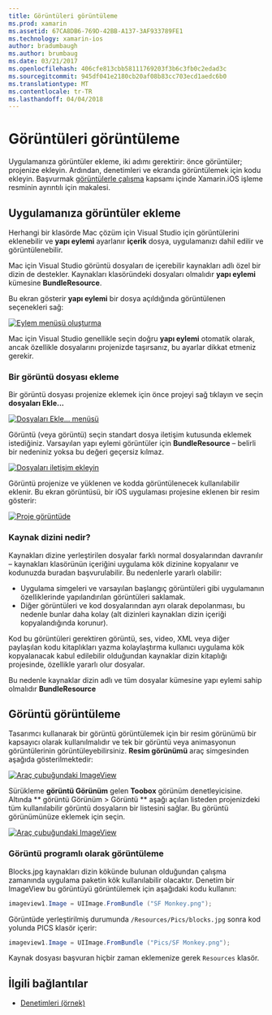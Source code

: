 ```yaml
---
title: Görüntüleri görüntüleme
ms.prod: xamarin
ms.assetid: 67CA8DB6-769D-42BB-A137-3AF933789FE1
ms.technology: xamarin-ios
author: bradumbaugh
ms.author: brumbaug
ms.date: 03/21/2017
ms.openlocfilehash: 406cfe813cbb58111769203f3b6c3fb0c2edad3c
ms.sourcegitcommit: 945df041e2180cb20af08b83cc703ecd1aedc6b0
ms.translationtype: MT
ms.contentlocale: tr-TR
ms.lasthandoff: 04/04/2018
---
```

# <a name="displaying-images"></a>Görüntüleri görüntüleme

Uygulamanıza görüntüler ekleme, iki adımı gerektirir: önce görüntüler; projenize ekleyin. Ardından, denetimleri ve ekranda görüntülemek için kodu ekleyin. Başvurmak [görüntülerle çalışma](~/ios/app-fundamentals/images-icons/index.md) kapsamı içinde Xamarin.iOS işleme resminin ayrıntılı için makalesi.

## <a name="adding-images-to-your-app"></a>Uygulamanıza görüntüler ekleme

Herhangi bir klasörde Mac çözüm için Visual Studio için görüntülerini eklenebilir ve **yapı eylemi** ayarlanır **içerik** dosya, uygulamanızı dahil edilir ve görüntülenebilir.

Mac için Visual Studio görüntü dosyaları de içerebilir kaynakları adlı özel bir dizin de destekler. Kaynakları klasöründeki dosyaları olmalıdır **yapı eylemi** kümesine **BundleResource**.

Bu ekran gösterir **yapı eylemi** bir dosya açıldığında görüntülenen seçenekleri sağ:

 [![](image-images/image30a.png "Eylem menüsü oluşturma")](image-images/image30a.png#lightbox)

Mac için Visual Studio genellikle seçin doğru **yapı eylemi** otomatik olarak, ancak özellikle dosyalarını projenizde taşırsanız, bu ayarlar dikkat etmeniz gerekir.

### <a name="adding-an-image-file"></a>Bir görüntü dosyası ekleme

Bir görüntü dosyası projenize eklemek için önce projeyi sağ tıklayın ve seçin **dosyaları Ekle...**

 [![](image-images/image31a.png "Dosyaları Ekle... menüsü")](image-images/image31a.png#lightbox)

Görüntü (veya görüntü) seçin standart dosya iletişim kutusunda eklemek istediğiniz. Varsayılan yapı eylemi görüntüler için **BundleResource** – belirli bir nedeniniz yoksa bu değeri geçersiz kılmaz.

 [![](image-images/image32a.png "Dosyaları iletişim ekleyin")](image-images/image32a.png#lightbox)

Görüntü projenize ve yüklenen ve kodda görüntülenecek kullanılabilir eklenir. Bu ekran görüntüsü, bir iOS uygulaması projesine eklenen bir resim gösterir:

 [![](image-images/image33a.png "Proje görüntüde")](image-images/image33a.png#lightbox)

### <a name="what-is-the-resources-directory"></a>Kaynak dizini nedir?

Kaynakları dizine yerleştirilen dosyalar farklı normal dosyalarından davranılır – kaynakları klasörünün içeriğini uygulama kök dizinine kopyalanır ve kodunuzda buradan başvurulabilir. Bu nedenlerle yararlı olabilir:

-  Uygulama simgeleri ve varsayılan başlangıç görüntüleri gibi uygulamanın özelliklerinde yapılandırılan görüntüleri saklamak.
-  Diğer görüntüleri ve kod dosyalarından ayrı olarak depolanması, bu nedenle bunlar daha kolay (alt dizinleri kaynakları dizin içeriği kopyalandığında korunur).


Kod bu görüntüleri gerektiren görüntü, ses, video, XML veya diğer paylaşılan kodu kitaplıkları yazma kolaylaştırma kullanıcı uygulama kök kopyalanacak kabul edilebilir olduğundan kaynaklar dizin kitaplığı projesinde, özellikle yararlı olur dosyalar.



Bu nedenle kaynaklar dizin adlı ve tüm dosyalar kümesine yapı eylemi sahip olmalıdır **BundleResource**

## <a name="displaying-the-image"></a>Görüntü görüntüleme

Tasarımcı kullanarak bir görüntü görüntülemek için bir resim görünümü bir kapsayıcı olarak kullanılmalıdır ve tek bir görüntü veya animasyonun görüntülerinin görüntüleyebilirsiniz. **Resim görünümü** araç simgesinden aşağıda gösterilmektedir:

 [![](image-images/image35a.png "Araç çubuğundaki ImageView")](image-images/image35.png#lightbox)

Sürükleme **görüntü Görünüm** gelen **Toobox** görünüm denetleyicisine. Altında ** görüntü Görünüm > Görüntü ** aşağı açılan listeden projenizdeki tüm kullanılabilir görüntü dosyaların bir listesini sağlar. Bu görüntü görünümünüze eklemek için seçin.

 [![](image-images/image36a.png "Araç çubuğundaki ImageView")](image-images/image36.png#lightbox)

### <a name="displaying-the-image-programmatically"></a>Görüntü programlı olarak görüntüleme

Blocks.jpg kaynakları dizin kökünde bulunan olduğundan çalışma zamanında uygulama paketin kök kullanılabilir olacaktır. Denetim bir ImageView bu görüntüyü görüntülemek için aşağıdaki kodu kullanın:

```csharp
imageview1.Image = UIImage.FromBundle ("SF Monkey.png");
```

Görüntüde yerleştirilmiş durumunda `/Resources/Pics/blocks.jpg` sonra kod yolunda PICS klasör içerir:

```csharp
imageview1.Image = UIImage.FromBundle ("Pics/SF Monkey.png");
```

Kaynak dosyası başvuran hiçbir zaman eklemenize gerek `Resources` klasör.


## <a name="related-links"></a>İlgili bağlantılar

- [Denetimleri (örnek)](https://developer.xamarin.com/samples/Controls/)
